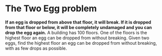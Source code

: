 # The Two Egg problem
**If an egg is dropped from above that floor, it will break. If it is dropped from that floor or below, it will be completely undamaged and you can drop the egg again.**
A building has 100 floors. One of the floors is the highest floor an egg can be dropped from without breaking. 
Given two eggs, find the highest floor an egg can be dropped from without breaking, with as few drops as possible. 
